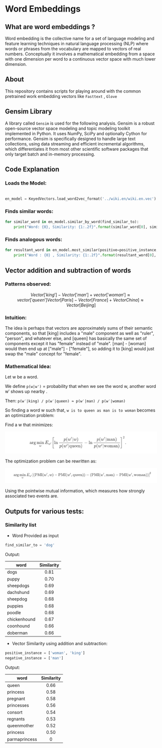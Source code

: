 # Word Embeddings

## What are word embeddings ?

Word embedding is the collective name for a set of language modeling and feature learning techniques in natural language processing (NLP) where words or phrases from the vocabulary are mapped to vectors of real numbers. Conceptually it involves a mathematical embedding from a space with one dimension per word to a continuous vector space with much lower dimension.

## About

This repository contains scripts for playing around with the common pretrained work embedding vectors like `Fasttext` , `Glove`


## Gensim Library

A library called `Gensim` is used for the following analysis.
Gensim is a robust open-source vector space modeling and topic modeling toolkit implemented in Python. It uses NumPy, SciPy and optionally Cython for performance. Gensim is specifically designed to handle large text collections, using data streaming and efficient incremental algorithms, which differentiates it from most other scientific software packages that only target batch and in-memory processing.

## Code Explanation

### Loads the Model:
```python

en_model = KeyedVectors.load_word2vec_format('../wiki.en/wiki.en.vec')

```

### Finds similar words:
```python
for similar_word in en_model.similar_by_word(find_similar_to):
    print("Word: {0}, Similarity: {1:.2f}".format(similar_word[0], similar_word[1]))
```

### Finds analogous words:
```python
for resultant_word in en_model.most_similar(positive=positive_instance, negative=negative_instance, topn=1):
    print("Word : {0} , Similarity: {1:.2f}".format(resultant_word[0], resultant_word[1]))
```

## Vector addition and subtraction of words

### Patterns observed:
```math
Vector['king'] - Vector['man'] + vector['woman'] ≈ vector['queen']

Vector[Paris] - Vector[France] + VectorChina] ≈ Vector[Beijing]
```

### Intuition:

The idea is perhaps that vectors are approximately sums of their semantic components, so that [king] includes a "male" component as well as "ruler", "person", and whatever else, and [queen] has basically the same set of components except it has "female" instead of "male". [man] - [woman] would then end up at ["male"] - ["female"], so adding it to [king] would just swap the "male" concept for "female".

### Mathematical Idea:

Let w be a word.

We define `p(w|w')` =  probability that when we see the word w, another word w′ shows up nearby .

Then:
`p(w′|king) / p(w′|queen) ≈ p(w′|man) / p(w′|woman)`

So finding a word w such that,
`w is to queen as man is to woman` becomes an optimization problem:

Find a w that minimizes:

![pic1](./images/opt_img.png)

The optimization problem can be rewritten as:

![pic2](./images/opt_img_1.png)

Using the pointwise mutual information, which measures how strongly associated two events are.

## Outputs for various tests:

### Similarity list

* Word Provided as input

```python
find_similar_to = 'dog'
```
Output:

| word|Similarity|
|--------|:---------:
 dogs |  0.81                                                  
 puppy |  0.70                                               
 sheepdogs |  0.69                                             
 dachshund |  0.69                                             
 sheepdog |  0.68                                              
 puppies |  0.68                                               
 poodle |  0.68                                                
 chickenhound |  0.67                                       
 coonhound |  0.66                                             
 doberman |  0.66

* Vector Similarity using addition and subtraction:

```python
positive_instance = ['woman', 'king']
negative_instance = ['man']
```

Output:

|word|Similarity|
|--|:--:
queen | 0.66
princess | 0.58
pregnant | 0.58                                         
princesses | 0.56                                           
consort | 0.54                                          
regnants | 0.53                                             
queenmother | 0.52                                          
princess | 0.50                                            
parmaprincess | 0


   
